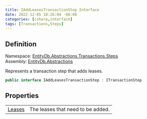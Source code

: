 ```yaml
---
title: IAddLeasesTransactionStep Interface
date: 2022-12-05 18:26:04 -08:00
categories: [csharp,interface]
tags: [Transactions,Steps]
---
```


## Definition
Namespace: <a href='/posts/csharp.namespace.entitydb.abstractions.transactions.steps/'>EntityDb.Abstractions.Transactions.Steps</a><br />
Assembly: <a href='/posts/csharp.assembly.entitydb.abstractions/'>EntityDb.Abstractions</a><br />

Represents a transaction step that adds leases.

```cs
public interface IAddLeasesTransactionStep : ITransactionStep
```
## Properties
<table><tr><td><!--/posts/csharp.notimplemented.entitydb.abstractions.transactions.steps.iaddleasestransactionstep.leases/--><a href='#'>Leases</a></td><td>
The leases that need to be added.
</td></tr></table>
